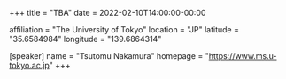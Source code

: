 +++
title = "TBA"
date = 2022-02-10T14:00:00-00:00

affiliation = "The University of Tokyo"
location = "JP"
latitude = "35.6584984"
longitude = "139.6864314"
 
[speaker]
  name = "Tsutomu Nakamura"
  homepage = "https://www.ms.u-tokyo.ac.jp"
+++
